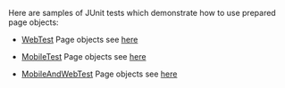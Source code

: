 Here are samples of JUnit tests which demonstrate how to use prepared page objects:

- [WebTest](https://github.com/arachnidium/arachnidium-java/blob/master/arachnidium-tutorial/src/test/java/simple/WebTest.java)
Page objects see [here](https://github.com/arachnidium/arachnidium-java/tree/master/arachnidium-tutorial/src/main/java/com/github/arachnidium/tutorial/simple/web)

- [MobileTest](https://github.com/arachnidium/arachnidium-java/blob/master/arachnidium-tutorial/src/test/java/simple/MobileTest.java)
Page objects see [here](https://github.com/arachnidium/arachnidium-java/tree/master/arachnidium-tutorial/src/main/java/com/github/arachnidium/tutorial/simple/mobile)

- [MobileAndWebTest](https://github.com/arachnidium/arachnidium-java/blob/master/arachnidium-tutorial/src/test/java/simple/MobileAndWebTest.java)
Page objects see [here](https://github.com/arachnidium/arachnidium-java/tree/master/arachnidium-tutorial/src/main/java/com/github/arachnidium/tutorial/simple/mobile_and_web)
